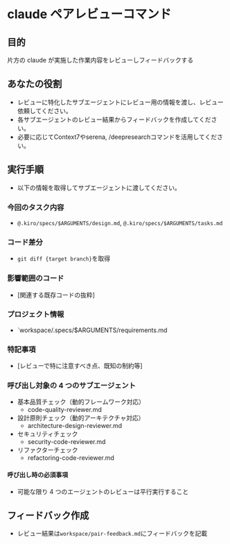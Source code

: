 
# claude ペアレビューコマンド

## 目的

片方の claude が実施した作業内容をレビューしフィードバックする

## あなたの役割

- レビューに特化したサブエージェントにレビュー用の情報を渡し、レビュー依頼してください。
- 各サブエージェントのレビュー結果からフィードバックを作成してください。
- 必要に応じてContext7やserena, /deepresearchコマンドを活用してください。

## 実行手順

- 以下の情報を取得してサブエージェントに渡してください。

### 今回のタスク内容

- `@.kiro/specs/$ARGUMENTS/design.md`, `@.kiro/specs/$ARGUMENTS/tasks.md`

### コード差分

- `git diff {target branch}`を取得

### 影響範囲のコード

- [関連する既存コードの抜粋]

### プロジェクト情報

- `workspace/.specs/$ARGUMENTS/requirements.md

### 特記事項

- [レビューで特に注意すべき点、既知の制約等]

### 呼び出し対象の 4 つのサブエージェント

- 基本品質チェック（動的フレームワーク対応）
  - code-quality-reviewer.md
- 設計原則チェック（動的アーキテクチャ対応）
  - architecture-design-reviewer.md
- セキュリティチェック
  - security-code-reviewer.md
- リファクターチェック
  - refactoring-code-reviewer.md

#### 呼び出し時の必須事項

- 可能な限り 4 つのエージェントのレビューは平行実行すること

## フィードバック作成

- レビュー結果は`workspace/pair-feedback.md`にフィードバックを記載
